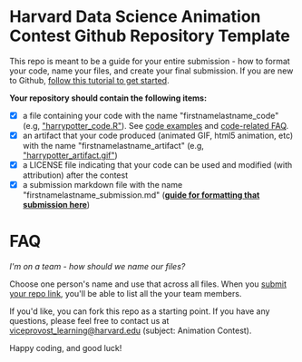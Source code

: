 # Harvard Data Science Animation Contest Github Repository Template

This repo is meant to be a guide for your entire submission - how to format your code, name your files, and create your final submission. If you are new to Github, [follow this tutorial to get started](https://guides.github.com/activities/hello-world/).

**Your repository should contain the following items:**
- [x] a file containing your code with the name "firstnamelastname_code" (e.g, ["harrypotter_code.R"](CodeExamples/harrypotter_code.R)). See [code examples](CodeExamples) and [code-related FAQ](CodeExamples/README.md).
- [x] an artifact that your code produced (animated GIF, html5 animation, etc) with the name "firstnamelastname_artifact" (e.g, ["harrypotter_artifact.gif"](ArtifactExamples/harrypotter_artifact.gif))
- [x] a LICENSE file indicating that your code can be used and modified (with attribution) after the contest
- [x] a submission markdown file with the name "firstnamelastname_submission.md" (**[guide for formatting that submission here](SubmissionTemplate.md)**)

# FAQ

*I'm on a team - how should we name our files?*

Choose one person's name and use that across all files. When you [submit your repo link](https://docs.google.com/forms/d/e/1FAIpQLSdlInLMqo6Z3gqA7JA6SMUHxiGvrGqSCaPQtg44TZecnLWCYQ/viewform), you'll be able to list all the your team members.


If you'd like, you can fork this repo as a starting point. If you have any questions, please feel free to contact us at  viceprovost_learning@harvard.edu (subject: Animation Contest).

Happy coding, and good luck!
